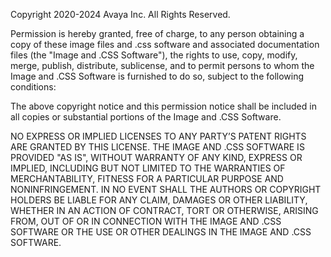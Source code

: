 Copyright 2020-2024 Avaya Inc. All Rights Reserved.

Permission is hereby granted, free of charge, to any person obtaining a copy of these image files and .css software and associated documentation files (the "Image and .CSS Software"), the rights to use, copy, modify, merge, publish, distribute, sublicense, and to permit persons to whom the Image and .CSS Software is furnished to do so, subject to the following conditions:

The above copyright notice and this permission notice shall be included in all copies or substantial portions of the Image and .CSS Software.

NO EXPRESS OR IMPLIED LICENSES TO ANY PARTY’S PATENT RIGHTS ARE GRANTED BY THIS LICENSE. THE IMAGE AND .CSS SOFTWARE IS PROVIDED "AS IS", WITHOUT WARRANTY OF ANY KIND, EXPRESS OR IMPLIED, INCLUDING BUT NOT LIMITED TO THE WARRANTIES OF MERCHANTABILITY, FITNESS FOR A PARTICULAR PURPOSE AND NONINFRINGEMENT. IN NO EVENT SHALL THE AUTHORS OR COPYRIGHT HOLDERS BE LIABLE FOR ANY CLAIM, DAMAGES OR OTHER LIABILITY, WHETHER IN AN ACTION OF CONTRACT, TORT OR OTHERWISE, ARISING FROM, OUT OF OR IN CONNECTION WITH THE IMAGE AND .CSS SOFTWARE OR THE USE OR OTHER DEALINGS IN THE IMAGE AND .CSS SOFTWARE.
